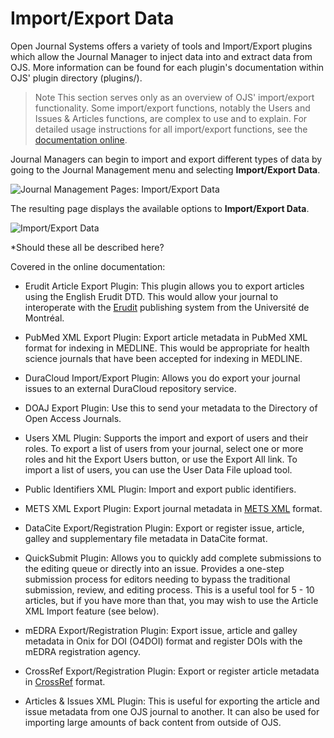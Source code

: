 # Import/Export Data


Open Journal Systems offers a variety of tools and Import/Export plugins which allow the Journal Manager to inject data into and extract data from OJS. More information can be found for each plugin's documentation within OJS' plugin directory (plugins/). 


> Note
> This section serves only as an overview of OJS' import/export functionality. Some import/export functions, notably the Users and Issues & Articles functions, are complex to use and to explain. For detailed usage instructions for all import/export functions, see the [documentation online](https://docs.pkp.sfu.ca/importing-exporting/en/).



Journal Managers can begin to import and export different types of data by going to the Journal Management menu and selecting **Import/Export Data**.

![Journal Management Pages: Import/Export Data](images/chapter5/import_export_1.png)  


The resulting page displays the available options to **Import/Export Data**.

![Import/Export Data](images/chapter5/import_export_2.png)

*Should these all be described here?

Covered in the online documentation:

* Erudit Article Export Plugin: This plugin allows you to export articles using the English Erudit DTD. This would allow your journal to interoperate with the [Erudit](https://www.erudit.org/) publishing system from the Université de Montréal.

* PubMed XML Export Plugin: Export article metadata in PubMed XML format for indexing in MEDLINE. This would be appropriate for health science journals that have been accepted for indexing in MEDLINE.

* DuraCloud Import/Export Plugin: Allows you do export your journal issues to an external DuraCloud repository service.

* DOAJ Export Plugin: Use this to send your metadata to the Directory of Open Access Journals.

* Users XML Plugin: Supports the import and export of users and their roles. To export a list of users from your journal, select one or more roles and hit the Export Users button, or use the Export All link. To import a list of users, you can use the User Data File upload tool.

* Public Identifiers XML Plugin: Import and export public identifiers.

* METS XML Export Plugin: Export journal metadata in [METS XML](https://www.loc.gov/standards/mets/) format.

* DataCite Export/Registration Plugin: Export or register issue, article, galley and supplementary file metadata in DataCite format.

* QuickSubmit Plugin: Allows you to quickly add complete submissions to the editing queue or directly into an issue. Provides a one-step submission process for editors needing to bypass the traditional submission, review, and editing process. This is a useful tool for 5 - 10 articles, but if you have more than that, you may wish to use the Article XML Import feature (see below).

* mEDRA Export/Registration Plugin: Export issue, article and galley metadata in Onix for DOI (O4DOI) format and register DOIs with the mEDRA registration agency.

* CrossRef Export/Registration Plugin: Export or register article metadata in [CrossRef](https://crossref.org/) format.

* Articles & Issues XML Plugin: This is useful for exporting the article and issue metadata from one OJS journal to another. It can also be used for importing large amounts of back content from outside of OJS.

